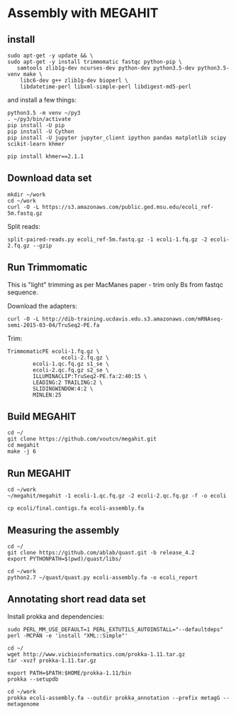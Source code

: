 # Assembly with MEGAHIT

## install

```
sudo apt-get -y update && \
sudo apt-get -y install trimmomatic fastqc python-pip \
   samtools zlib1g-dev ncurses-dev python-dev python3.5-dev python3.5-venv make \
    libc6-dev g++ zlib1g-dev bioperl \
    libdatetime-perl libxml-simple-perl libdigest-md5-perl

```

and install a few things:

```
python3.5 -m venv ~/py3
. ~/py3/bin/activate
pip install -U pip
pip install -U Cython
pip install -U jupyter jupyter_client ipython pandas matplotlib scipy scikit-learn khmer

pip install khmer==2.1.1
```

## Download data set

```
mkdir ~/work
cd ~/work
curl -O -L https://s3.amazonaws.com/public.ged.msu.edu/ecoli_ref-5m.fastq.gz
```

Split reads:
```
split-paired-reads.py ecoli_ref-5m.fastq.gz -1 ecoli-1.fq.gz -2 ecoli-2.fq.gz --gzip
```

## Run Trimmomatic

This is "light" trimming as per MacManes paper - trim only Bs from fastqc sequence.

Download the adapters:
```
curl -O -L http://dib-training.ucdavis.edu.s3.amazonaws.com/mRNAseq-semi-2015-03-04/TruSeq2-PE.fa
```

Trim:

```
TrimmomaticPE ecoli-1.fq.gz \
                 ecoli-2.fq.gz \
        ecoli-1.qc.fq.gz s1_se \
        ecoli-2.qc.fq.gz s2_se \
        ILLUMINACLIP:TruSeq2-PE.fa:2:40:15 \
        LEADING:2 TRAILING:2 \
        SLIDINGWINDOW:4:2 \
        MINLEN:25
```

## Build MEGAHIT

```
cd ~/
git clone https://github.com/voutcn/megahit.git
cd megahit
make -j 6
```

## Run MEGAHIT

```
cd ~/work
~/megahit/megahit -1 ecoli-1.qc.fq.gz -2 ecoli-2.qc.fq.gz -f -o ecoli

cp ecoli/final.contigs.fa ecoli-assembly.fa
```

## Measuring the assembly

```
cd ~/
git clone https://github.com/ablab/quast.git -b release_4.2
export PYTHONPATH=$(pwd)/quast/libs/
```

```
cd ~/work
python2.7 ~/quast/quast.py ecoli-assembly.fa -o ecoli_report
```

## Annotating short read data set

Install prokka and dependencies:

```
sudo PERL_MM_USE_DEFAULT=1 PERL_EXTUTILS_AUTOINSTALL="--defaultdeps" perl -MCPAN -e 'install "XML::Simple"'
```

```
cd ~/
wget http://www.vicbioinformatics.com/prokka-1.11.tar.gz
tar -xvzf prokka-1.11.tar.gz
```

```
export PATH=$PATH:$HOME/prokka-1.11/bin
prokka --setupdb
```

```
cd ~/work
prokka ecoli-assembly.fa --outdir prokka_annotation --prefix metagG --metagenome
```